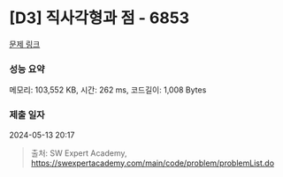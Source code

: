 # [D3] 직사각형과 점 - 6853 

[문제 링크](https://swexpertacademy.com/main/code/problem/problemDetail.do?contestProbId=AWhT_2HKQNADFAW_) 

### 성능 요약

메모리: 103,552 KB, 시간: 262 ms, 코드길이: 1,008 Bytes

### 제출 일자

2024-05-13 20:17



> 출처: SW Expert Academy, https://swexpertacademy.com/main/code/problem/problemList.do